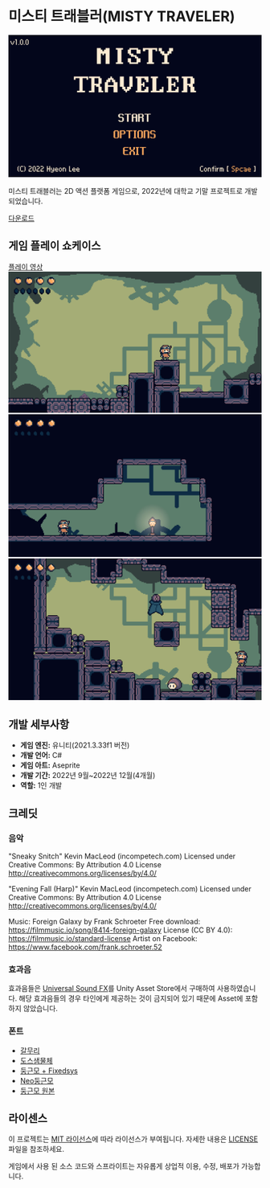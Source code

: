 # 미스티 트래블러(MISTY TRAVELER)

![Screenshot 1](./Screenshot/1.png)

미스티 트래블러는 2D 액션 플랫폼 게임으로, 2022년에 대학교 기말 프로젝트로 개발되었습니다.

[다운로드](https://github.com/hyeon-in/Misty-Traveler/releases/download/ver1.0.0/Misty.Traveler.ver1.0.0.zip)

## 게임 플레이 쇼케이스

[플레이 영상](https://youtu.be/-ikpT8n_9M8)
![Screenshot 2](./Screenshot/2.png)
![Screenshot 3](./Screenshot/3.png)
![Screenshot 4](./Screenshot/4.png)

## 개발 세부사항
- **게임 엔진:** 유니티(2021.3.33f1 버전)
- **개발 언어:** C#
- **게임 아트:** Aseprite
- **개발 기간:** 2022년 9월~2022년 12월(4개월)
- **역할:** 1인 개발


## 크레딧

### 음악

"Sneaky Snitch" Kevin MacLeod (incompetech.com)
Licensed under Creative Commons: By Attribution 4.0 License
http://creativecommons.org/licenses/by/4.0/

"Evening Fall (Harp)" Kevin MacLeod (incompetech.com)
Licensed under Creative Commons: By Attribution 4.0 License
http://creativecommons.org/licenses/by/4.0/

Music: Foreign Galaxy by Frank Schroeter
Free download: https://filmmusic.io/song/8414-foreign-galaxy
License (CC BY 4.0): https://filmmusic.io/standard-license
Artist on Facebook: https://www.facebook.com/frank.schroeter.52

### 효과음

효과음들은 [Universal Sound FX](https://imphenzia.com/universal-sound-fx)를 Unity Asset Store에서 구매하여 사용하였습니다. 해당 효과음들의 경우 타인에게 제공하는 것이 금지되어 있기 때문에 Asset에 포함하지 않았습니다.

### 폰트
- [갈무리](https://galmuri.quiple.dev/)
- [도스샘물체](https://github.com/hurss/fonts)
- [둥근모 + Fixedsys](https://cactus.tistory.com/193)
- [Neo둥근모](https://neodgm.dalgona.dev/)
- [둥근모 원본](https://ith.kr/about/font.html)

## 라이센스
이 프로젝트는 [MIT 라이선스](LICENSE)에 따라 라이선스가 부여됩니다. 자세한 내용은 [LICENSE](LICENSE) 파일을 참조하세요.

게임에서 사용 된 소스 코드와 스프라이트는 자유롭게 상업적 이용, 수정, 배포가 가능합니다.
